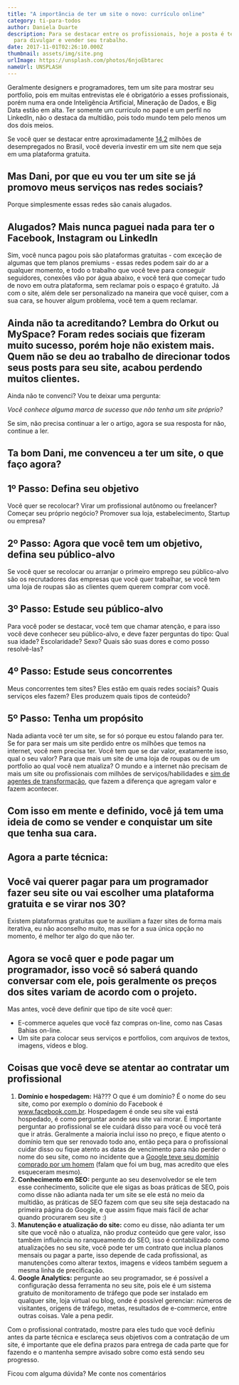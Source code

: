 ```yaml
---
title: "A importância de ter um site o novo: currículo online"
category: ti-para-todos
author: Daniela Duarte
description: Para se destacar entre os profissionais, hoje a posta é ter um site
  para divulgar e vender seu trabalho.
date: 2017-11-01T02:26:10.000Z
thumbnail: assets/img/site.png
urlImage: https://unsplash.com/photos/6njoEbtarec
nameUrl: UNSPLASH
---
```

<!--StartFragment-->

Geralmente designers e programadores, tem um site para mostrar seu portfolio, pois em muitas entrevistas ele é obrigatório a esses profissionais, porém numa era onde Inteligência Artificial, Mineração de Dados, e Big Data estão em alta. Ter somente um currículo no papel e um perfil no LinkedIn, não o destaca da multidão, pois todo mundo tem pelo menos um dos dois meios.

Se você quer se destacar entre aproximadamente [14,2](http://agenciabrasil.ebc.com.br/economia/noticia/2017-04/ibge-total-de-desempregados-cresce-e-atinge-142-milhoes) milhões de desempregados no Brasil, você deveria investir em um site nem que seja em uma plataforma gratuita.

## Mas Dani, por que eu vou ter um site se já promovo meus serviços nas redes sociais?

Porque simplesmente essas redes são canais alugados.

## Alugados? Mais nunca paguei nada para ter o Facebook, Instagram ou LinkedIn

Sim, você nunca pagou pois são plataformas gratuitas - com exceção de algumas que tem planos premiums - essas redes podem sair do ar a qualquer momento, e todo o trabalho que você teve para conseguir seguidores, conexões vão por água abaixo, e você terá que começar tudo de novo em outra plataforma, sem reclamar pois o espaço é gratuito. Já com o site, além dele ser personalizado na maneira que você quiser, com a sua cara, se houver algum problema, você tem a quem reclamar.

## Ainda não ta acreditando? Lembra do Orkut ou MySpace? Foram redes sociais que fizeram muito sucesso, porém hoje não existem mais. Quem não se deu ao trabalho de direcionar todos seus posts para seu site, acabou perdendo muitos clientes.

Ainda não te convenci? Vou te deixar uma pergunta:

*Você conhece alguma marca de sucesso que não tenha um site próprio?*

Se sim, não precisa continuar a ler o artigo, agora se sua resposta for não, continue a ler.

## Ta bom Dani, me convenceu a ter um site, o que faço agora?

## 1º Passo: Defina seu objetivo

Você quer se recolocar? Virar um profissional autônomo ou freelancer? Começar seu próprio negócio? Promover sua loja, estabelecimento, Startup ou empresa?

## 2º Passo: Agora que você tem um objetivo, defina seu público-alvo

Se você quer se recolocar ou arranjar o primeiro emprego seu público-alvo são os recrutadores das empresas que você quer trabalhar, se você tem uma loja de roupas são as clientes quem querem comprar com você.

## 3º Passo: Estude seu público-alvo

Para você poder se destacar, você tem que chamar atenção, e para isso você deve conhecer seu público-alvo, e deve fazer perguntas do tipo: Qual sua idade? Escolaridade? Sexo? Quais são suas dores e como posso resolvê-las?

## 4º Passo: Estude seus concorrentes

Meus concorrentes tem sites? Eles estão em quais redes sociais? Quais serviços eles fazem? Eles produzem quais tipos de conteúdo?

## 5º Passo: Tenha um propósito

Nada adianta você ter um site, se for só porque eu estou falando para ter. Se for para ser mais um site perdido entre os milhões que temos na internet, você nem precisa ter. Você tem que se dar valor, exatamente isso, qual o seu valor? Para que mais um site de uma loja de roupas ou de um portfolio ao qual você nem atualiza? O mundo e a internet não precisam de mais um site ou profissionais com milhões de serviços/habilidades e [sim de agentes de transformação](https://www.amazon.com/T%C3%A9cnicas-B%C3%A1scias-Design-para-Empreendedores-ebook/dp/B01N9S5QTV), que fazem a diferença que agregam valor e fazem acontecer.

## Com isso em mente e definido, você já tem uma ideia de como se vender e conquistar um site que tenha sua cara.

## Agora a parte técnica:

## Você vai querer pagar para um programador fazer seu site ou vai escolher uma plataforma gratuita e se virar nos 30?

Existem plataformas gratuitas que te auxiliam a fazer sites de forma mais iterativa, eu não aconselho muito, mas se for a sua única opção no momento, é melhor ter algo do que não ter.

## Agora se você quer e pode pagar um programador, isso você só saberá quando conversar com ele, pois geralmente os preços dos sites variam de acordo com o projeto.

Mas antes, você deve definir que tipo de site você quer:

* E-commerce aqueles que você faz compras on-line, como nas Casas Bahias on-line.
* Um site para colocar seus serviços e portfolios, com arquivos de textos, imagens, vídeos e blog.



## Coisas que você deve se atentar ao contratar um profissional

1. **Domínio e hospedagem:** Hã??? O que é um domínio? É o nome do seu site, como por exemplo o domínio do Facebook é www.facebook.com.br. Hospedagem é onde seu site vai está hospedado, é como perguntar aonde seu site vai morar. É importante perguntar ao profissional se ele cuidará disso para você ou você terá que ir atrás. Geralmente a maioria inclui isso no preço, e fique atento o domínio tem que ser renovado todo ano, então peça para o profissional cuidar disso ou fique atento as datas de vencimento para não perder o nome do seu site, como no incidente que a [Google teve seu domínio comprado por um homem](https://olhardigital.com.br/noticia/homem-compra-o-dominio-google-com-por-us-12/51830) (falam que foi um bug, mas acredito que eles esqueceram mesmo).
2. **Conhecimento em SEO:** pergunte ao seu desenvolvedor se ele tem esse conhecimento, solicite que ele sigas as boas práticas de SEO, pois como disse não adianta nada ter um site se ele está no meio da multidão, as práticas de SEO fazem com que seu site seja destacado na primeira página do Google, e que assim fique mais fácil de achar quando procurarem seu site :)
3. **Manutenção e atualização do site:** como eu disse, não adianta ter um site que você não o atualiza, não produz conteúdo que gere valor, isso também influência no ranqueamento do SEO, isso é contabilizado como atualizações no seu site, você pode ter um contrato que inclua planos mensais ou pagar a parte, isso depende de cada profissional, as manutenções como alterar textos, imagens e vídeos também seguem a mesma linha de precificação.
4. **Google Analytics:** pergunte ao seu programador, se é possível a configuração dessa ferramenta no seu site, pois ele é um sistema gratuito de monitoramento de tráfego que pode ser instalado em qualquer site, loja virtual ou blog, onde é possível gerenciar: números de visitantes, origens de tráfego, metas, resultados de e-commerce, entre outras coisas. Vale a pena pedir.

Com o profissional contratado, mostre para eles tudo que você definiu antes da parte técnica e esclareça seus objetivos com a contratação de um site, é importante que ele defina prazos para entrega de cada parte que for fazendo e o mantenha sempre avisado sobre como está sendo seu progresso.

Ficou com alguma dúvida? Me conte nos comentários

<!--EndFragment-->